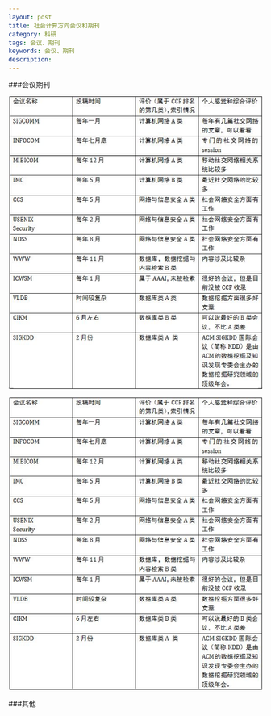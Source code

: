 ```yaml
---
layout: post
title: 社会计算方向会议和期刊
category: 科研
tags: 会议、期刊
keywords: 会议、期刊
description: 
---
```


###会议期刊

<img src="/public/img/document01.JPG" alt="" />

![1](/public/img/document01.JPG)

###其他